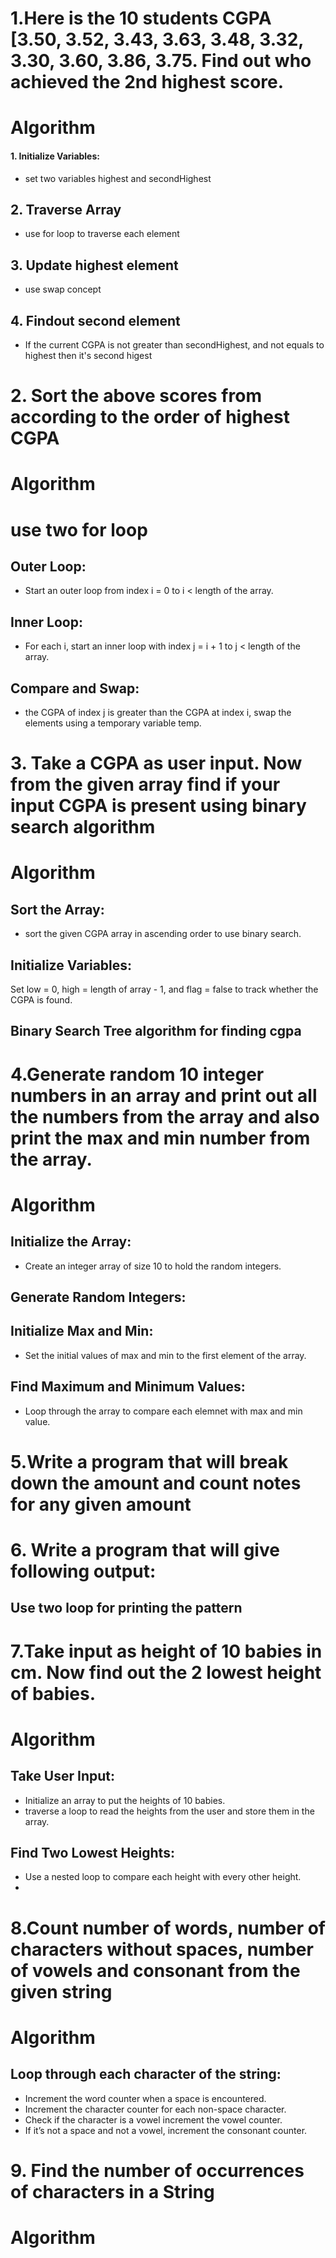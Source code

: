 # 1.Here is the 10 students CGPA [3.50, 3.52, 3.43, 3.63, 3.48, 3.32, 3.30, 3.60, 3.86, 3.75. Find out who achieved the 2nd highest score.

# Algorithm 
#### 1. Initialize Variables:
- set two variables highest and secondHighest
## 2. Traverse Array
- use for loop to traverse each element
## 3. Update highest element
- use swap concept
## 4. Findout second element
- If the current CGPA is not greater than secondHighest, and not equals to highest then it's second higest
# 2. Sort the above scores from according to the order of highest CGPA 

# Algorithm
# use two for loop
 ## Outer Loop:
- Start an outer loop from index i = 0 to i < length of the array.
## Inner Loop:
- For each i, start an inner loop with index j = i + 1 to j < length of the array.
## Compare and Swap:
- the CGPA of index j is greater than the CGPA at index i, swap the elements using a temporary variable temp.
# 3. Take a CGPA as user input. Now from the given array find if your input CGPA is present using binary search algorithm 
# Algorithm 

## Sort the Array:
- sort the given CGPA array in ascending order to use binary search.
## Initialize Variables:
Set low = 0, high = length of array - 1, and flag = false to track whether the CGPA is found.
## Binary Search Tree algorithm for finding cgpa 

# 4.Generate random 10 integer numbers in an array and print out all the numbers from the array and also print the max and min number from the array.
# Algorithm
## Initialize the Array:
- Create an integer array of size 10 to hold the random integers.
## Generate Random Integers:
## Initialize Max and Min:
- Set the initial values of max and min to the first element of the array.
## Find Maximum and Minimum Values:
- Loop through the array to compare each elemnet with max and min value.

# 5.Write a program that will break down the amount and count notes for any given amount
# 6. Write a program that will give following output:   
## Use two loop for printing the pattern

# 7.Take input as height of 10 babies in cm. Now find out the 2 lowest height of babies. 
# Algorithm
## Take User Input:
- Initialize an array to put the heights of 10 babies.
- traverse a loop to read the heights from the user and store them in the array.
## Find Two Lowest Heights:
 - Use a nested loop to compare each height with every other height.
 - 
# 8.Count number of words, number of characters without spaces, number of vowels and consonant from the given string

# Algorithm
## Loop through each character of the string:
- Increment the word counter when a space is encountered.
- Increment the character counter for each non-space character.
- Check if the character is a vowel increment the vowel counter.
- If it’s not a space and not a vowel, increment the consonant counter.
  
# 9. Find the number of occurrences of characters in a String
# Algorithm







     
